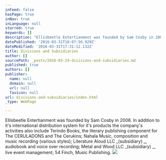 ```yaml
---
inFeed: false
hasPage: true
inNav: true
inLanguage: null
starred: true
keywords: []
description: "Ellisbeetle Entertianment was founded by Sam Cosby in 2008. In addition to it's international distribution system for it's products the company's activities also include Terindo Books, the literary publishing component for The CERULADONS and The Cerukins; Nahala Music, composition and music recording (various styles); Literature Aloud LLC\_(subsidiary)\_, audiobook and voice over recording; Metal and Wood LLC\_(subsidiary)\_, live event management; 54 Finch, Music Publishing."
datePublished: '2016-03-31T18:07:56.929Z'
dateModified: '2016-03-31T17:31:12.132Z'
title: Divisions and Subsidiaries
author: []
sourcePath: _posts/2016-03-29-divisions-and-subsidiaries.md
published: true
authors: []
publisher:
  name: null
  domain: null
  url: null
  favicon: null
url: divisions-and-subsidiaries/index.html
_type: WebPage

---
```

Ellisbeetle Entertianment was founded by Sam Cosby in 2008\. In addition to it's international distribution system for it's products the company's activities also include Terindo Books, the literary publishing component for The CERULADONS and The Cerukins; Nahala Music, composition and music recording (various styles); Literature Aloud LLC _(subsidiary) _, audiobook and voice over recording; Metal and Wood LLC _(subsidiary) _, live event management; 54 Finch, Music Publishing.
![](https://s3-us-west-2.amazonaws.com/the-grid-img/p/8ddd86e4fe2a1237fd68929f13f5ca0eb077367b.png)